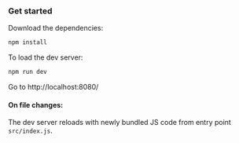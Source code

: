 ### Get started

Download the dependencies:
```javascript
npm install
```

To load the dev server:
```javascript
npm run dev
```
Go to http://localhost:8080/

#### On file changes:

The dev server reloads with newly bundled JS code from entry point `src/index.js`.

